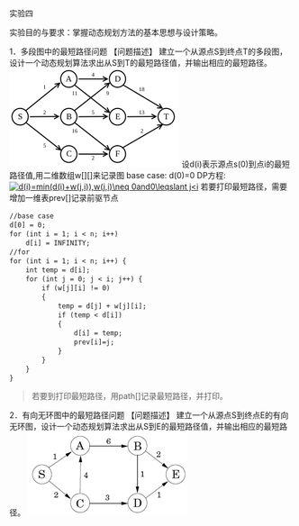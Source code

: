 实验四

实验目的与要求：掌握动态规划方法的基本思想与设计策略。

1．多段图中的最短路径问题
【问题描述】
建立一个从源点S到终点T的多段图，设计一个动态规划算法求出从S到T的最短路径值，并输出相应的最短路径。
![多段图](exmp4-1.png)
设d(i)表示源点s(0)到点i的最短路径值,用二维数组w[][]来记录图
base case: 
    d(0)=0
DP方程:
<a href="https://www.codecogs.com/eqnedit.php?latex=d(i)=min(d(i)&plus;w(j,i)),w(j,i)\neq&space;0and0\leqslant&space;j<i" target="_blank"><img src="https://latex.codecogs.com/gif.latex?d(i)=min(d(i)&plus;w(j,i)),w(j,i)\neq&space;0and0\leqslant&space;j<i" title="d(i)=min(d(i)+w(j,i)),w(j,i)\neq 0and0\leqslant j<i" /></a>
若要打印最短路径，需要增加一维表prev[]记录前驱节点
~~~
//base case
d[0] = 0;
for (int i = 1; i < n; i++)
    d[i] = INFINITY;
//for
for (int i = 1; i < n; i++) {
    int temp = d[i];
    for (int j = 0; j < i; j++) {
        if (w[j][i] != 0)
        {
            temp = d[j] + w[j][i];
            if (temp < d[i])
            {
                d[i] = temp;       
                prev[i]=j;
            }
        }
    }
}
~~~
> 若要到打印最短路径，用path[]记录最短路径，并打印。


2．有向无环图中的最短路径问题
【问题描述】
建立一个从源点S到终点E的有向无环图，设计一个动态规划算法求出从S到E的最短路径值，并输出相应的最短路径。
![有向无环图](exmp4-DAG.png)
